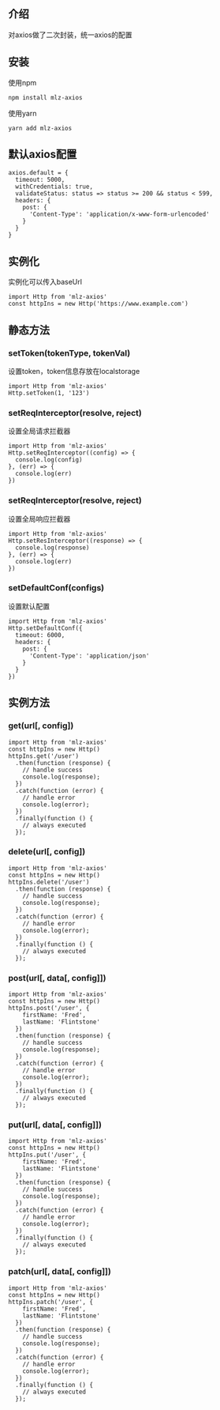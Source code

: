 ## 介绍
对axios做了二次封装，统一axios的配置
## 安装
使用npm
```
npm install mlz-axios
```
使用yarn
```
yarn add mlz-axios
```
## 默认axios配置
```
axios.default = {
  timeout: 5000,
  withCredentials: true,
  validateStatus: status => status >= 200 && status < 599,
  headers: {
    post: {
      'Content-Type': 'application/x-www-form-urlencoded'
    }
  }
}
```
## 实例化
实例化可以传入baseUrl
```
import Http from 'mlz-axios'
const httpIns = new Http('https://www.example.com')
```
## 静态方法
### setToken(tokenType, tokenVal)
设置token，token信息存放在localstorage
```
import Http from 'mlz-axios'
Http.setToken(1, '123')
```
### setReqInterceptor(resolve, reject)
设置全局请求拦截器
```
import Http from 'mlz-axios'
Http.setReqInterceptor((config) => {
  console.log(config)
}, (err) => {
  console.log(err)
})
```
### setReqInterceptor(resolve, reject)
设置全局响应拦截器
```
import Http from 'mlz-axios'
Http.setResInterceptor((response) => {
  console.log(response)
}, (err) => {
  console.log(err)
})
```
### setDefaultConf(configs)
设置默认配置
```
import Http from 'mlz-axios'
Http.setDefaultConf({
  timeout: 6000,
  headers: {
    post: {
      'Content-Type': 'application/json'
    }
  }
})
```
## 实例方法
### get(url[, config])
```
import Http from 'mlz-axios'
const httpIns = new Http()
httpIns.get('/user')
  .then(function (response) {
    // handle success
    console.log(response);
  })
  .catch(function (error) {
    // handle error
    console.log(error);
  })
  .finally(function () {
    // always executed
  });
```
### delete(url[, config])
```
import Http from 'mlz-axios'
const httpIns = new Http()
httpIns.delete('/user')
  .then(function (response) {
    // handle success
    console.log(response);
  })
  .catch(function (error) {
    // handle error
    console.log(error);
  })
  .finally(function () {
    // always executed
  });
```
### post(url[, data[, config]])
```
import Http from 'mlz-axios'
const httpIns = new Http()
httpIns.post('/user', {
    firstName: 'Fred',
    lastName: 'Flintstone'
  })
  .then(function (response) {
    // handle success
    console.log(response);
  })
  .catch(function (error) {
    // handle error
    console.log(error);
  })
  .finally(function () {
    // always executed
  });
```
### put(url[, data[, config]])
```
import Http from 'mlz-axios'
const httpIns = new Http()
httpIns.put('/user', {
    firstName: 'Fred',
    lastName: 'Flintstone'
  })
  .then(function (response) {
    // handle success
    console.log(response);
  })
  .catch(function (error) {
    // handle error
    console.log(error);
  })
  .finally(function () {
    // always executed
  });
```
### patch(url[, data[, config]])
```
import Http from 'mlz-axios'
const httpIns = new Http()
httpIns.patch('/user', {
    firstName: 'Fred',
    lastName: 'Flintstone'
  })
  .then(function (response) {
    // handle success
    console.log(response);
  })
  .catch(function (error) {
    // handle error
    console.log(error);
  })
  .finally(function () {
    // always executed
  });
```


